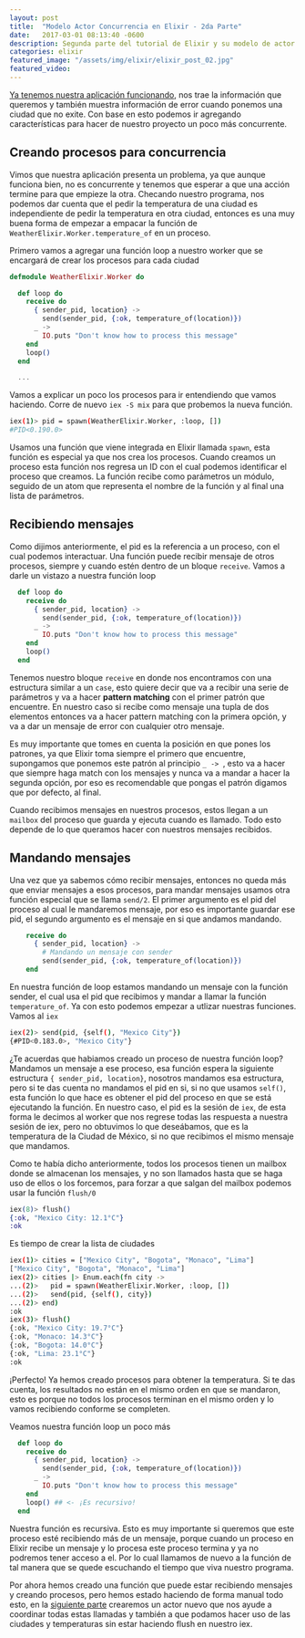 ```yaml
---
layout: post
title:  "Modelo Actor Concurrencia en Elixir - 2da Parte"
date:   2017-03-01 08:13:40 -0600
description: Segunda parte del tutorial de Elixir y su modelo de actor concurrencia.
categories: elixir
featured_image: "/assets/img/elixir/elixir_post_02.jpg"
featured_video:
---
```


[Ya tenemos nuestra aplicación funcionando](/elixir/modelo-actor-concurrencia-en-elixir-1ra-parte/), nos trae la información que queremos
y también muestra información de error cuando ponemos una ciudad que no exite. Con
base en esto podemos ir agregando características para hacer de nuestro
proyecto un poco más concurrente.

## Creando procesos para concurrencia

Vimos que nuestra aplicación presenta un problema, ya que aunque funciona bien, no es
concurrente y tenemos que esperar a que una acción termine para que empieze la otra. Checando
nuestro programa, nos podemos dar cuenta que el pedir la temperatura de una ciudad es
independiente de pedir la temperatura en otra ciudad, entonces es una muy buena forma
de empezar a empacar la función de `WeatherElixir.Worker.temperature_of` en un proceso.

Primero vamos a agregar una función loop a nuestro worker que se encargará de
crear los procesos para cada ciudad

```elixir
defmodule WeatherElixir.Worker do

  def loop do
    receive do
      { sender_pid, location} ->
        send(sender_pid, {:ok, temperature_of(location)})
      _ -> 
        IO.puts "Don't know how to process this message"
    end
    loop()
  end

  ...
```


Vamos a explicar un poco los procesos para ir entendiendo que vamos haciendo.
Corre de nuevo `iex -S mix` para que probemos la nueva función.

```bash
iex(1)> pid = spawn(WeatherElixir.Worker, :loop, [])
#PID<0.190.0>
```

Usamos una función que viene integrada en Elixir llamada `spawn`, esta función
es especial ya que nos crea los procesos. Cuando creamos un proceso esta función 
nos regresa un ID con el cual podemos identificar el proceso que creamos. La función
recibe como parámetros un módulo, seguido de un atom que representa el nombre de la
función y al final una lista de parámetros.

## Recibiendo mensajes

Como dijimos anteriormente, el pid es la referencia a un proceso, con el cual
podemos interactuar. Una función puede recibir mensaje de otros procesos, siempre
y cuando estén dentro de un bloque `receive`. Vamos a darle un vistazo a nuestra
función loop

```elixir
  def loop do
    receive do
      { sender_pid, location} ->
        send(sender_pid, {:ok, temperature_of(location)})
      _ -> 
        IO.puts "Don't know how to process this message"
    end
    loop()
  end
```

Tenemos nuestro bloque `receive` en donde nos encontramos con una estructura
similar a un `case`, esto quiere decir que va a recibir una serie de parámetros
y va a hacer **pattern matching** con el primer patrón que encuentre. En nuestro
caso si recibe como mensaje una tupla de dos elementos entonces va a hacer
pattern matching con la primera opción, y va a dar un mensaje de error con cualquier
otro mensaje.

Es muy importante que tomes en cuenta la posición en que pones los patrones, ya que
Elixir toma siempre el primero que encuentre, supongamos que ponemos este patrón
al principio `_ -> `, esto va a hacer que siempre haga match con los mensajes y nunca
va a mandar a hacer la segunda opción, por eso es recomendable que pongas el patrón 
digamos que por defecto, al final.

Cuando recibimos mensajes en nuestros procesos, estos llegan a un `mailbox` del proceso
que guarda y ejecuta cuando es llamado. Todo esto depende de lo que queramos hacer
con nuestros mensajes recibidos.

## Mandando mensajes

Una vez que ya sabemos cómo recibir mensajes, entonces no queda más que enviar
mensajes a esos procesos, para mandar mensajes usamos otra función especial que se
llama `send/2`. El primer argumento es el pid del proceso al cual le mandaremos 
mensaje, por eso es importante guardar ese pid, el segundo argumento es el mensaje
en si que andamos mandando.

```elixir
    receive do
      { sender_pid, location} ->
        # Mandando un mensaje con sender
        send(sender_pid, {:ok, temperature_of(location)})
    end
```

En nuestra función de loop estamos mandando un mensaje con la función sender, el
cual usa el pid que recibimos y mandar a llamar la función `temperature_of`. Ya con
esto podemos empezar a utlizar nuestras funciones. Vamos al `iex`

```bash
iex(2)> send(pid, {self(), "Mexico City"})
{#PID<0.183.0>, "Mexico City"}
```

¿Te acuerdas que habiamos creado un proceso de nuestra función loop? Mandamos
un mensaje a ese proceso, esa función espera la siguiente estructura `{ sender_pid, location}`,
nosotros mandamos esa estructura, pero si te das cuenta no mandamos el pid en si, si no que
usamos `self()`, esta función lo que hace es obtener el pid del proceso en que se está ejecutando 
la función. En nuestro caso, el pid es la sesión de `iex`, de esta forma le decimos al worker
que nos regrese todas las respuesta a nuestra sesión de iex, pero no obtuvimos lo que deseábamos, 
que es la temperatura de la Ciudad de México, si no que recibimos el mismo mensaje que mandamos.

Como te había dicho anteriormente, todos los procesos tienen un mailbox donde se almacenan
los mensajes, y no son llamados hasta que se haga uso de ellos o los forcemos, para forzar
a que salgan del mailbox podemos usar la función `flush/0`

```elixir
iex(8)> flush()
{:ok, "Mexico City: 12.1°C"}
:ok
```

Es tiempo de crear la lista de ciudades

```bash
iex(1)> cities = ["Mexico City", "Bogota", "Monaco", "Lima"]
["Mexico City", "Bogota", "Monaco", "Lima"]
iex(2)> cities |> Enum.each(fn city ->
...(2)>   pid = spawn(WeatherElixir.Worker, :loop, [])
...(2)>   send(pid, {self(), city})
...(2)> end)
:ok
iex(3)> flush()
{:ok, "Mexico City: 19.7°C"}
{:ok, "Monaco: 14.3°C"}
{:ok, "Bogota: 14.0°C"}
{:ok, "Lima: 23.1°C"}
:ok
```

¡Perfecto! Ya hemos creado procesos para obtener la temperatura. Si te das cuenta, los
resultados no están en el mismo orden en que se mandaron, esto es porque no todos los procesos
terminan en el mismo orden y lo vamos recibiendo conforme se completen.

Veamos nuestra función loop un poco más

```elixir
  def loop do
    receive do
      { sender_pid, location} ->
        send(sender_pid, {:ok, temperature_of(location)})
      _ -> 
        IO.puts "Don't know how to process this message"
    end
    loop() ## <- ¡Es recursivo! 
  end
```
Nuestra función es recursiva. Esto es muy importante si queremos que este proceso esté
recibiendo más de un mensaje, porque cuando un proceso en Elixir recibe un mensaje
y lo procesa este proceso termina y ya no podremos tener acceso a el. Por lo cual llamamos
de nuevo a la función de tal manera que se quede escuchando el tiempo que viva nuestro
programa.

Por ahora hemos creado una función que puede estar recibiendo mensajes y creando procesos, 
pero hemos estado haciendo de forma manual todo esto, en la [siguiente parte](/modelo-actor-concurrencia-en-elixir-3ra-parte/) crearemos
un actor nuevo que nos ayude a coordinar todas estas llamadas y también a que podamos hacer
uso de las ciudades y temperaturas sin estar haciendo flush en nuestro iex.

